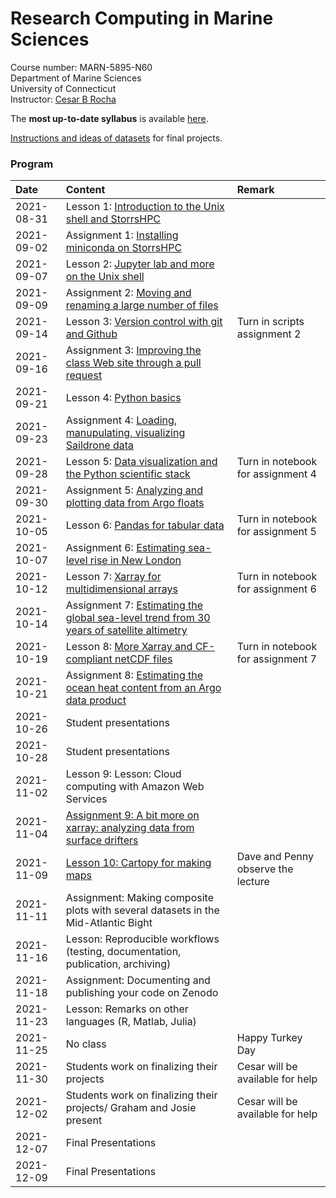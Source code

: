 # Research Computing in Marine Sciences
Course number: MARN-5895-N60</br>
Department of Marine Sciences</br>
University of Connecticut</br>
Instructor: [Cesar B Rocha](www.cbrocha.com)

The **most up-to-date syllabus** is available [here](./syllabus/ResearchComputing_SyllabusFall2021.pdf).

[Instructions and ideas of datasets](./final_project/README.md) for final projects.

### Program
| Date          | Content                              | Remark |
|:--------------------------|:---------------------------------|:--------------|
| 2021-08-31    | Lesson 1: [Introduction to the Unix shell and StorrsHPC](lectures/01_unixshell/)       |           |
| 2021-09-02    | Assignment 1: [Installing miniconda on StorrsHPC](assignments/01/README.md)           |         |
| 2021-09-07    | Lesson 2: [Jupyter lab and more on the Unix shell](lectures/02_jupyterlab/README.md)           |         |
| 2021-09-09    | Assignment 2: [Moving and renaming a large number of files](assignments/02/)    |         |
| 2021-09-14    | Lesson 3: [Version control with git and Github](lectures/03_gitandgithub) | Turn in scripts assignment 2|
| 2021-09-16    | Assignment 3: [Improving the class Web site through a pull request](assignments/03/)   |         |
| 2021-09-21    | Lesson 4: [Python basics](lectures/04_pythonbasics)         |         |
| 2021-09-23    | Assignment 4: [Loading, manupulating, visualizing Saildrone data](https://github.com/MARN-5895/Assignment-04) |         |
| 2021-09-28    | Lesson 5: [Data visualization and the Python scientific stack](lectures/05_datavizandstack)           |   Turn in notebook for assignment 4      |
| 2021-09-30    | Assignment 5: [Analyzing and plotting data from Argo floats](https://github.com/MARN-5895/Assignment-05)           |         |
| 2021-10-05    |  Lesson 6: [Pandas for tabular data](https://github.com/MARN-5895/Lecture-06)          |  Turn in notebook for assignment 5      |
| 2021-10-07    |  Assignment 6: [Estimating sea-level rise in New London](https://github.com/MARN-5895/Assignment-06)           |         |
| 2021-10-12    |  Lesson 7: [Xarray for multidimensional arrays](lectures/07_intro_to_xarray/)          |    Turn in notebook for assignment 6      |
| 2021-10-14    |  Assignment 7: [Estimating the global sea-level trend from 30 years of satellite altimetry](https://github.com/MARN-5895/Assignment-07)          |        |
| 2021-10-19    |  Lesson 8: [More Xarray and CF-compliant netCDF files](lectures/08_more_on_xarray/README.md)          |    Turn in notebook for assignment 7     |
| 2021-10-21    |  Assignment 8: [Estimating the ocean heat content from an Argo data product](https://github.com/MARN-5895/Assignment-08)    |       |
| 2021-10-26    | Student presentations         |     |
| 2021-10-28    | Student presentations          |         |
| 2021-11-02    | Lesson 9:  Lesson: Cloud computing with Amazon Web Services            |         |
| 2021-11-04    | [Assignment 9: A bit more on xarray: analyzing data from surface drifters](https://github.com/MARN-5895/Assignment-09)        |         |
| 2021-11-09    | [Lesson 10: Cartopy for making maps](https://github.com/MARN-5895/Lecture-10)          | Dave and Penny observe the lecture       |
| 2021-11-11    | Assignment: Making composite plots with several datasets in the Mid-Atlantic Bight        |         |
| 2021-11-16    | Lesson: Reproducible workflows (testing, documentation, publication, archiving)           |         |
| 2021-11-18    | Assignment: Documenting and publishing your code on Zenodo            |         |
| 2021-11-23    |  Lesson: Remarks on other languages (R, Matlab, Julia)    |         |
| 2021-11-25    |  No class          |  Happy Turkey Day       |
| 2021-11-30    |  Students work on finalizing their projects          |  Cesar will be available for help       |
| 2021-12-02    |  Students work on finalizing their projects/ Graham and Josie present          |  Cesar will be available for help       |
| 2021-12-07    |  Final Presentations          |         |
| 2021-12-09    |  Final Presentations          |         |
